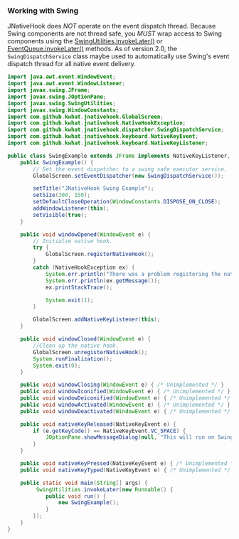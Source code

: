 ### Working with Swing
JNativeHook does *NOT* operate on the event dispatch thread.  Because Swing components are not thread safe, you *MUST* wrap access to Swing components using the [SwingUtilities.invokeLater()](http://docs.oracle.com/javase/1.5.0/docs/api/javax/swing/SwingUtilities.html#invokeLater(java.lang.Runnable)) or [EventQueue.invokeLater()](http://docs.oracle.com/javase/1.5.0/docs/api/java/awt/EventQueue.html#invokeLater(java.lang.Runnable)) methods.  As of version 2.0, the `SwingDispatchService` class maybe used to automatically use Swing's event dispatch thread for all native event delivery.

```java
import java.awt.event.WindowEvent;
import java.awt.event.WindowListener;
import javax.swing.JFrame;
import javax.swing.JOptionPane;
import javax.swing.SwingUtilities;
import javax.swing.WindowConstants;
import com.github.kwhat.jnativehook.GlobalScreen;
import com.github.kwhat.jnativehook.NativeHookException;
import com.github.kwhat.jnativehook.dispatcher.SwingDispatchService;
import com.github.kwhat.jnativehook.keyboard.NativeKeyEvent;
import com.github.kwhat.jnativehook.keyboard.NativeKeyListener;

public class SwingExample extends JFrame implements NativeKeyListener, WindowListener {
	public SwingExample() {
		// Set the event dispatcher to a swing safe executor service.
		GlobalScreen.setEventDispatcher(new SwingDispatchService());

		setTitle("JNativeHook Swing Example");
		setSize(300, 150);
		setDefaultCloseOperation(WindowConstants.DISPOSE_ON_CLOSE);
		addWindowListener(this);
		setVisible(true);
	}

	public void windowOpened(WindowEvent e) {
		// Initialze native hook.
		try {
			GlobalScreen.registerNativeHook();
		}
		catch (NativeHookException ex) {
			System.err.println("There was a problem registering the native hook.");
			System.err.println(ex.getMessage());
			ex.printStackTrace();

			System.exit(1);
		}

		GlobalScreen.addNativeKeyListener(this);
	}

	public void windowClosed(WindowEvent e) {
		//Clean up the native hook.
		GlobalScreen.unregisterNativeHook();
		System.runFinalization();
		System.exit(0);
	}

	public void windowClosing(WindowEvent e) { /* Unimplemented */ }
	public void windowIconified(WindowEvent e) { /* Unimplemented */ }
	public void windowDeiconified(WindowEvent e) { /* Unimplemented */ }
	public void windowActivated(WindowEvent e) { /* Unimplemented */ }
	public void windowDeactivated(WindowEvent e) { /* Unimplemented */ }

	public void nativeKeyReleased(NativeKeyEvent e) {
		if (e.getKeyCode() == NativeKeyEvent.VC_SPACE) {
			JOptionPane.showMessageDialog(null, "This will run on Swing's Event Dispatch Thread.");
		}
	}

	public void nativeKeyPressed(NativeKeyEvent e) { /* Unimplemented */ }
	public void nativeKeyTyped(NativeKeyEvent e) { /* Unimplemented */ }

	public static void main(String[] args) {
		 SwingUtilities.invokeLater(new Runnable() {
			public void run() {
				new SwingExample();
			}
		});
	}
}
```
